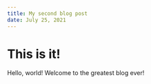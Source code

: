 ```yaml
---
title: My second blog post
date: July 25, 2021
---
```


# This is it!

Hello, world! Welcome to the greatest blog ever!